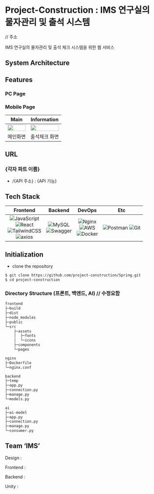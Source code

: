 # Project-Construction : IMS 연구실의 물자관리 및 출석 시스템

// 주소


IMS 연구실의 물자관리 및 출석 체크 시스템을 위한 웹 서비스



## System Architecture


## Features

### PC Page

### Mobile Page

**Main**|**Information**
-----|-----
<img src = "https://github.com/project-construction/Spring/assets/37824506/1ed1ff55-ad51-46b9-880a-8b5ec6327e2e" width="100%">|<img src = "https://github.com/project-construction/Spring/assets/37824506/c6b0a36b-11d7-4dd5-9723-38771ed826e7" width="100%">
메인화면|출석체크 화면

## URL

### {각자 파트 이름}
  - /{API 주소} : {API 기능}

## Tech Stack

|Frontend|Backend|DevOps|Etc|
|:------:|:---:|:---:|:---:|
|![JavaScript](https://img.shields.io/badge/javascript-%23323330.svg?style=for-the-badge&logo=javascript&logoColor=%23F7DF1E)<br>![React](https://img.shields.io/badge/react-%2320232a.svg?style=for-the-badge&logo=react&logoColor=%2361DAFB)<br>![TailwindCSS](https://img.shields.io/badge/TailwindCSS-06B6D4?&style=for-the-badge&logo=TailwindCSS&logoColor=white)<br>![axios](https://img.shields.io/badge/axios-0.27.2-661ddf.svg?)|![MySQL](https://img.shields.io/badge/mysql-%2300f.svg?style=for-the-badge&logo=mysql&logoColor=white)<br>![Swagger](https://img.shields.io/badge/Swagger-85EA2D.svg?style=for-the-badge&logo=Swagger&logoColor=white)</br>|![Nginx](https://img.shields.io/badge/nginx-%23009639.svg?style=for-the-badge&logo=nginx&logoColor=white)<br>![AWS](https://img.shields.io/badge/AWS-%23FF9900.svg?style=for-the-badge&logo=amazon-aws&logoColor=white)<br>![Docker](https://img.shields.io/badge/docker-F9AB00.svg?style=for-the-badge&logo=docker&logoColor=white)|![Postman](https://img.shields.io/badge/Postman-FF6C37?style=for-the-badge&logo=Postman&logoColor=white) ![Git](https://img.shields.io/badge/Git-F05032?style=for-the-badge&logo=Git&logoColor=white)<br>


## **Initialization**
- clone the repository

```bash
$ git clone https://github.com/project-construction/Spring.git
$ cd project-construction
```


### Directory Structure (프론트, 백엔드, AI)   // 수정요함

```bash
frontend
├─build
├─dist
├─node_modules
├─public
└─src
    ├─assets
    │  ├─fonts
    │  └─icons
    ├─components
    └─pages

nginx
├─Dockerfile
└─nginx.conf

backend
├─temp
├─app.py
├─connection.py
├─manage.py
└─models.py

ai
├─ai-model
├─app.py
├─connection.py
├─manage.py
└─consumer.py
```

## Team ‘IMS’

Design : 

Frontend : 

Backend : 

Unity : 
